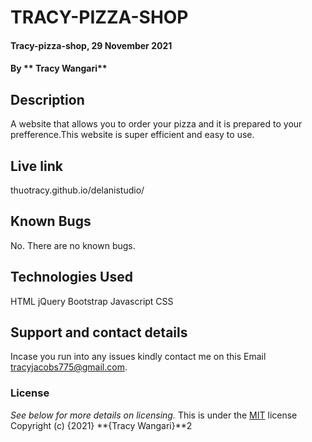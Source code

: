 # TRACY-PIZZA-SHOP
#### Tracy-pizza-shop, 29 November 2021

#### By ** Tracy Wangari**

## Description
A website that allows you to order your pizza and it is prepared to your prefference.This website is super efficient and easy to use.

## Live link
thuotracy.github.io/delanistudio/

## Known Bugs
No. There are no known bugs.

## Technologies Used
HTML
jQuery
Bootstrap
Javascript
CSS

## Support and contact details
Incase you run into any issues kindly contact me on this Email tracyjacobs775@gmail.com.

### License
*See below for more details on licensing.*
This is under the [MIT](LICENSE) license
Copyright (c) {2021} **{Tracy Wangari}**2